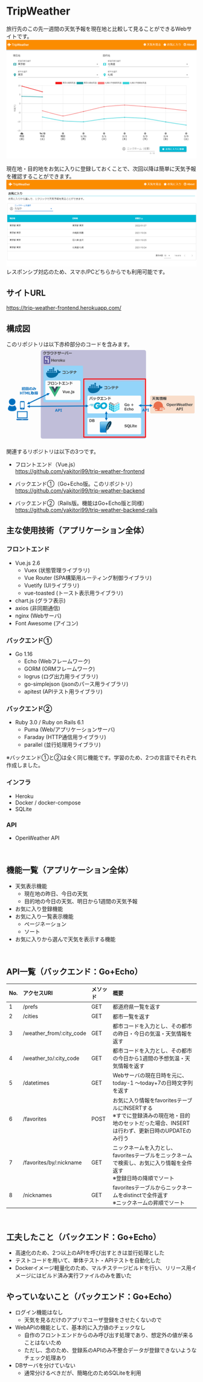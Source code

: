 # TripWeather
旅行先のこの先一週間の天気予報を現在地と比較して見ることができるWebサイトです。
![利用イメージ1](image/TripWeather_利用イメージ1.png)

現在地・目的地をお気に入りに登録しておくことで、次回以降は簡単に天気予報を確認することができます。
![利用イメージ2](image/TripWeather_利用イメージ2.png)
レスポンシブ対応のため、スマホ/PCどちらからでも利用可能です。
<br>

## サイトURL
https://trip-weather-frontend.herokuapp.com/
<br>

## 構成図
このリポジトリは以下赤枠部分のコードを含みます。
![構成図(Go)](image/TripWeather構成図_Go.png) 

関連するリポジトリは以下の3つです。
- フロントエンド（Vue.js）  
  https://github.com/yakitori99/trip-weather-frontend

- バックエンド①（Go+Echo版。このリポジトリ）  
  https://github.com/yakitori99/trip-weather-backend

- バックエンド②（Rails版。機能はGo+Echo版と同様）  
  https://github.com/yakitori99/trip-weather-backend-rails

## 主な使用技術（アプリケーション全体）
### フロントエンド
- Vue.js 2.6
  - Vuex (状態管理ライブラリ)
  - Vue Router (SPA構築用ルーティング制御ライブラリ)
  - Vuetify (UIライブラリ)
  - vue-toasted (トースト表示用ライブラリ)
- chart.js (グラフ表示)
- axios (非同期通信)
- nginx (Webサーバ)
- Font Awesome (アイコン)

### バックエンド①
- Go 1.16
  - Echo (Webフレームワーク)
  - GORM (ORMフレームワーク)
  - logrus (ログ出力用ライブラリ)
  - go-simplejson (jsonのパース用ライブラリ)
  - apitest (APIテスト用ライブラリ)

### バックエンド②
- Ruby 3.0 / Ruby on Rails 6.1
  - Puma (Web/アプリケーションサーバ)
  - Faraday (HTTP通信用ライブラリ)
  - parallel (並行処理用ライブラリ)

※バックエンド①と②は全く同じ機能です。学習のため、2つの言語でそれぞれ作成しました。

### インフラ
- Heroku
- Docker / docker-compose
- SQLite

### API
- OpenWeather API
<br>

## 機能一覧（アプリケーション全体）
- 天気表示機能
  - 現在地の昨日、今日の天気
  - 目的地の今日の天気、明日から1週間の天気予報
- お気に入り登録機能
- お気に入り一覧表示機能
  - ページネーション
  - ソート
- お気に入りから選んで天気を表示する機能
<br>

## API一覧（バックエンド：Go+Echo）
|No.|アクセスURI|メソッド|概要|
|:----|:----|:----|:----|
|1|/prefs|GET|都道府県一覧を返す|
|2|/cities|GET|都市一覧を返す|
|3|/weather_from/:city_code|GET|都市コードを入力とし、その都市の昨日・今日の気温・天気情報を返す|
|4|/weather_to/:city_code|GET|都市コードを入力とし、その都市の今日から1週間の予想気温・天気情報を返す|
|5|/datetimes|GET|Webサーバの現在日時を元に、today-1 ～today+7の日時文字列を返す|
|6|/favorites|POST|お気に入り情報をfavoritesテーブルにINSERTする<br>※すでに登録済みの現在地・目的地のセットだった場合、INSERTは行わず、更新日時のUPDATEのみ行う|
|7|/favorites/by/:nickname|GET|ニックネームを入力とし、favoritesテーブルをニックネームで検索し、お気に入り情報を全件返す<br>※登録日時の降順でソート|
|8|/nicknames|GET|favoritesテーブルからニックネームをdistinctで全件返す<br>※ニックネームの昇順でソート|
<br>

## 工夫したこと（バックエンド：Go+Echo）
- 高速化のため、2つ以上のAPIを呼び出すときは並行処理とした
- テストコードを用いて、単体テスト・APIテストを自動化した
- Dockerイメージ軽量化のため、マルチステージビルドを行い、リリース用イメージにはビルド済み実行ファイルのみを置いた

## やっていないこと（バックエンド：Go+Echo）
- ログイン機能はなし
  - 天気を見るだけのアプリでユーザ登録をさせたくないので
- WebAPIの機能として、基本的に入力値のチェックなし
  - 自作のフロントエンドからのみ呼び出す処理であり、想定外の値が来ることはないため
  - ただし、念のため、登録系のAPIのみ不整合データが登録できないようなチェック処理あり
- DBサーバを分けていない
  - 通常分けるべきだが、簡略化のためSQLiteを利用
